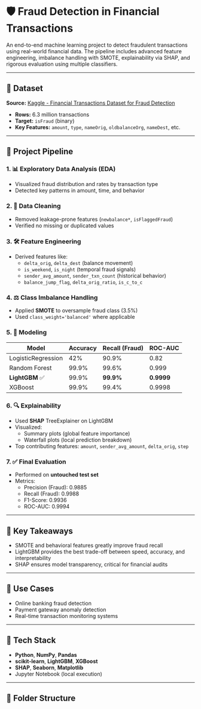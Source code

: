 # 🛡️ Fraud Detection in Financial Transactions

An end-to-end machine learning project to detect fraudulent transactions using real-world financial data. The pipeline includes advanced feature engineering, imbalance handling with SMOTE, explainability via SHAP, and rigorous evaluation using multiple classifiers.

---

## 📁 Dataset

**Source:** [Kaggle - Financial Transactions Dataset for Fraud Detection](https://www.kaggle.com/datasets/aryan208/financial-transactions-dataset-for-fraud-detection)

- **Rows:** 6.3 million transactions  
- **Target:** `isFraud` (binary)
- **Key Features:** `amount`, `type`, `nameOrig`, `oldbalanceOrg`, `nameDest`, etc.

---

## 🧠 Project Pipeline

### 1. 📊 **Exploratory Data Analysis (EDA)**
- Visualized fraud distribution and rates by transaction type
- Detected key patterns in amount, time, and behavior

### 2. 🧼 **Data Cleaning**
- Removed leakage-prone features (`newbalance*`, `isFlaggedFraud`)
- Verified no missing or duplicated values

### 3. 🛠️ **Feature Engineering**
- Derived features like:
  - `delta_orig`, `delta_dest` (balance movement)
  - `is_weekend`, `is_night` (temporal fraud signals)
  - `sender_avg_amount`, `sender_txn_count` (historical behavior)
  - `balance_jump_flag`, `delta_orig_ratio`, `is_c_to_c`

### 4. ⚖️ **Class Imbalance Handling**
- Applied **SMOTE** to oversample fraud class (3.5%)
- Used `class_weight='balanced'` where applicable

### 5. 🤖 **Modeling**
| Model            | Accuracy | Recall (Fraud) | ROC-AUC |
|------------------|----------|----------------|---------|
| LogisticRegression | 42%     | 90.9%         | 0.82    |
| Random Forest      | 99.9%   | 99.6%         | 0.999   |
| **LightGBM** ✅     | 99.9%   | **99.9%**     | **0.9999** |
| XGBoost            | 99.9%   | 99.4%         | 0.9998  |

### 6. 🔍 **Explainability**
- Used **SHAP** TreeExplainer on LightGBM
- Visualized:
  - Summary plots (global feature importance)
  - Waterfall plots (local prediction breakdown)
- Top contributing features: `amount`, `sender_avg_amount`, `delta_orig`, `step`

### 7. ✅ **Final Evaluation**
- Performed on **untouched test set**
- Metrics:
  - Precision (Fraud): 0.9885
  - Recall (Fraud): 0.9988
  - F1-Score: 0.9936
  - ROC-AUC: 0.9994

---

## 📌 Key Takeaways

- SMOTE and behavioral features greatly improve fraud recall
- LightGBM provides the best trade-off between speed, accuracy, and interpretability
- SHAP ensures model transparency, critical for financial audits

---

## 💼 Use Cases

- Online banking fraud detection
- Payment gateway anomaly detection
- Real-time transaction monitoring systems

---

## 🧰 Tech Stack

- **Python**, **NumPy**, **Pandas**
- **scikit-learn**, **LightGBM**, **XGBoost**
- **SHAP**, **Seaborn**, **Matplotlib**
- Jupyter Notebook (local execution)

---

## 📂 Folder Structure

